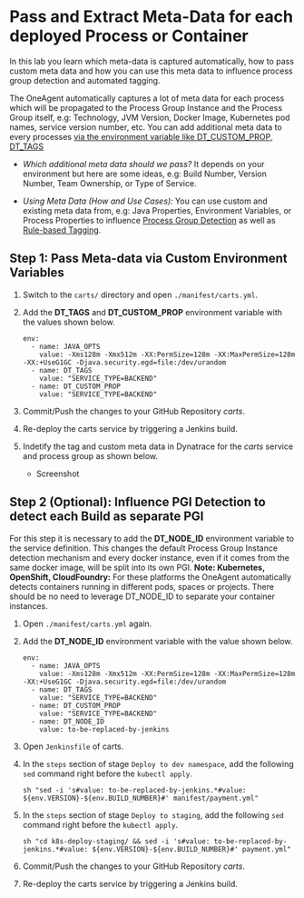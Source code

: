 # Pass and Extract Meta-Data for each deployed Process or Container

In this lab you learn which meta-data is captured automatically, how to pass custom meta data and how you can use this meta data to influence process group detection and automated tagging.

The OneAgent automatically captures a lot of meta data for each process which will be propagated to the Process Group Instance and the Process Group itself, e.g: Technology, JVM Version, Docker Image, Kubernetes pod names, service version number, etc. You can add additional meta data to every processes [via the environment variable like DT_CUSTOM_PROP, DT_TAGS](https://www.dynatrace.com/support/help/infrastructure/processes/how-do-i-define-my-own-process-group-metadata/)

* *Which additional meta data should we pass?*
It depends on your environment but here are some ideas, e.g: Build Number, Version Number, Team Ownership, or Type of Service.

* *Using Meta Data (How and Use Cases):*
You can use custom and existing meta data from, e.g: Java Properties, Environment Variables, or Process Properties to influence [Process Group Detection](https://www.dynatrace.com/support/help/infrastructure/processes/can-i-customize-how-process-groups-are-detected/) as well as [Rule-based Tagging](https://www.dynatrace.com/news/blog/automated-rule-based-tagging-for-services/).

## Step 1: Pass Meta-data via Custom Environment Variables

1. Switch to the `carts/` directory and open `./manifest/carts.yml`.

1. Add the **DT_TAGS** and **DT_CUSTOM_PROP** environment variable with the values shown below.
    ```
    env:
      - name: JAVA_OPTS
        value: -Xms128m -Xmx512m -XX:PermSize=128m -XX:MaxPermSize=128m -XX:+UseG1GC -Djava.security.egd=file:/dev/urandom
      - name: DT_TAGS
        value: "SERVICE_TYPE=BACKEND"
      - name: DT_CUSTOM_PROP
        value: "SERVICE_TYPE=BACKEND"
    ```

1. Commit/Push the changes to your GitHub Repository *carts*. 

1. Re-deploy the carts service by triggering a Jenkins build.

1. Indetify the tag and custom meta data in Dynatrace for the *carts* service and process group as shown below.
    * Screenshot

## Step 2 (Optional): Influence PGI Detection to detect each Build as separate PGI

For this step it is necessary to add the **DT_NODE_ID** environment variable to the service definition. This changes the default Process Group Instance detection mechanism and every docker instance, even if it comes from the same docker image, will be split into its own PGI. **Note: Kubernetes, OpenShift, CloudFoundry:** For these platforms the OneAgent automatically detects containers running in different pods, spaces or projects. There should be no need to leverage DT_NODE_ID to separate your container instances.

1. Open `./manifest/carts.yml` again.

1. Add the **DT_NODE_ID** environment variable with the value shown below.
    ```
    env:
      - name: JAVA_OPTS
        value: -Xms128m -Xmx512m -XX:PermSize=128m -XX:MaxPermSize=128m -XX:+UseG1GC -Djava.security.egd=file:/dev/urandom
      - name: DT_TAGS
        value: "SERVICE_TYPE=BACKEND"
      - name: DT_CUSTOM_PROP
        value: "SERVICE_TYPE=BACKEND"
      - name: DT_NODE_ID
        value: to-be-replaced-by-jenkins
    ```

1. Open `Jenkinsfile` of carts.

1. In the `steps` section of stage `Deploy to dev namespace`, add the following `sed` command right before the `kubectl apply`.
    ```
    sh "sed -i 's#value: to-be-replaced-by-jenkins.*#value: ${env.VERSION}-${env.BUILD_NUMBER}#' manifest/payment.yml"      
    ```

1. In the `steps` section of stage `Deploy to staging`, add the following `sed` command right before the `kubectl apply`.
    ```
    sh "cd k8s-deploy-staging/ && sed -i 's#value: to-be-replaced-by-jenkins.*#value: ${env.VERSION}-${env.BUILD_NUMBER}#' payment.yml"
    ```

1. Commit/Push the changes to your GitHub Repository *carts*. 

1. Re-deploy the carts service by triggering a Jenkins build.
